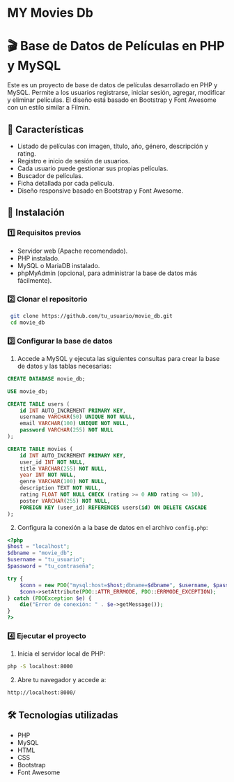 # MY Movies Db

# 🎬 Base de Datos de Películas en PHP y MySQL

Este es un proyecto de base de datos de películas desarrollado en PHP y MySQL. Permite a los usuarios registrarse, iniciar sesión, agregar, modificar y eliminar películas. El diseño está basado en Bootstrap y Font Awesome con un estilo similar a Filmin.

## 🚀 Características

- Listado de películas con imagen, título, año, género, descripción y rating.
- Registro e inicio de sesión de usuarios.
- Cada usuario puede gestionar sus propias películas.
- Buscador de películas.
- Ficha detallada por cada película.
- Diseño responsive basado en Bootstrap y Font Awesome.

## 📌 Instalación

### 1️⃣ Requisitos previos

- Servidor web (Apache recomendado).
- PHP instalado.
- MySQL o MariaDB instalado.
- phpMyAdmin (opcional, para administrar la base de datos más fácilmente).

### 2️⃣ Clonar el repositorio

```bash
 git clone https://github.com/tu_usuario/movie_db.git
 cd movie_db
```

### 3️⃣ Configurar la base de datos

1. Accede a MySQL y ejecuta las siguientes consultas para crear la base de datos y las tablas necesarias:

```sql
CREATE DATABASE movie_db;

USE movie_db;

CREATE TABLE users (
    id INT AUTO_INCREMENT PRIMARY KEY,
    username VARCHAR(50) UNIQUE NOT NULL,
    email VARCHAR(100) UNIQUE NOT NULL,
    password VARCHAR(255) NOT NULL
);

CREATE TABLE movies (
    id INT AUTO_INCREMENT PRIMARY KEY,
    user_id INT NOT NULL,
    title VARCHAR(255) NOT NULL,
    year INT NOT NULL,
    genre VARCHAR(100) NOT NULL,
    description TEXT NOT NULL,
    rating FLOAT NOT NULL CHECK (rating >= 0 AND rating <= 10),
    poster VARCHAR(255) NOT NULL,
    FOREIGN KEY (user_id) REFERENCES users(id) ON DELETE CASCADE
);
```

2. Configura la conexión a la base de datos en el archivo `config.php`:

```php
<?php
$host = "localhost";
$dbname = "movie_db";
$username = "tu_usuario";
$password = "tu_contraseña";

try {
    $conn = new PDO("mysql:host=$host;dbname=$dbname", $username, $password);
    $conn->setAttribute(PDO::ATTR_ERRMODE, PDO::ERRMODE_EXCEPTION);
} catch (PDOException $e) {
    die("Error de conexión: " . $e->getMessage());
}
?>
```

### 4️⃣ Ejecutar el proyecto

1. Inicia el servidor local de PHP:

```bash
php -S localhost:8000
```

2. Abre tu navegador y accede a:

```
http://localhost:8000/
```

## 🛠 Tecnologías utilizadas

- PHP
- MySQL
- HTML
- CSS
- Bootstrap
- Font Awesome


